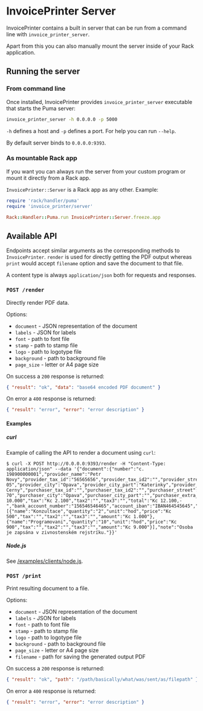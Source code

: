 # InvoicePrinter Server

InvoicePrinter contains a built in server that can be run from a command line with `invoice_printer_server`.

Apart from this you can also manually mount the server inside of your Rack application.

## Running the server

### From command line

Once installed, InvoicePrinter provides `invoice_printer_server` executable that starts the Puma server:

```bash
invoice_printer_server -h 0.0.0.0 -p 5000
```

`-h` defines a host and `-p` defines a port. For help you can run `--help`.

By default server binds to `0.0.0.0:9393`.

### As mountable Rack app

If you want you can always run the server from your custom program or mount it directly from a Rack app.

`InvoicePrinter::Server` is a Rack app as any other. Example:

```ruby
require 'rack/handler/puma'
require 'invoice_printer/server'

Rack::Handler::Puma.run InvoicePrinter::Server.freeze.app
```

## Available API

Endpoints accept similar arguments as the corresponding methods to `InvoicePrinter`. `render` is used for directly getting the PDF output whereas `print` would accept `filename` option and save the document to that
file.

A content type is always `application/json` both for requests and responses.

### `POST /render`

Directly render PDF data.

Options:

- `document` - JSON representation of the document
- `labels` - JSON for labels
- `font` - path to font file
- `stamp` - path to stamp file
- `logo` - path to logotype file
- `background` - path to background file
- `page_size` - letter or A4 page size

On success a `200` response is returned:

```json
{ "result": "ok", "data": "base64 encoded PDF document" }
```

On error a `400` response is returned:

```json
{ "result": "error", "error": "error description" }
```

#### Examples

##### curl

Example of calling the API to render a document using `curl`:

```
$ curl -X POST http://0.0.0.0:9393/render -H "Content-Type: application/json" --data '{"document":{"number":"c. 198900000001","provider_name":"Petr Novy","provider_tax_id":"56565656","provider_tax_id2":"","provider_street":"Rolnicka","provider_street_number":"1","provider_postcode":"747 05","provider_city":"Opava","provider_city_part":"Katerinky","provider_extra_address_line":"","purchaser_name":"Adam Cerny","purchaser_tax_id":"","purchaser_tax_id2":"","purchaser_street":"Ostravska","purchaser_street_number":"1","purchaser_postcode":"747 70","purchaser_city":"Opava","purchaser_city_part":"","purchaser_extra_address_line":"","issue_date":"05/03/2016","due_date":"19/03/2016","subtotal":"Kc 10.000","tax":"Kc 2.100","tax2":"","tax3":"","total":"Kc 12.100,-","bank_account_number":"156546546465","account_iban":"IBAN464545645","account_swift":"SWIFT5456","items":[{"name":"Konzultace","quantity":"2","unit":"hod","price":"Kc 500","tax":"","tax2":"","tax3":"","amount":"Kc 1.000"},{"name":"Programovani","quantity":"10","unit":"hod","price":"Kc 900","tax":"","tax2":"","tax3":"","amount":"Kc 9.000"}],"note":"Osoba je zapsána v zivnostenském rejstríku."}}'
```

##### Node.js

See [/examples/clients/node.js](/examples/clients/node.js).

### `POST /print`

Print resulting document to a file.

Options:

- `document` - JSON representation of the document
- `labels` - JSON for labels
- `font` - path to font file
- `stamp` - path to stamp file
- `logo` - path to logotype file
- `background` - path to background file
- `page_size` - letter or A4 page size
- `filename` - path for saving the generated output PDF

On success a `200` response is returned:

```json
{ "result": "ok", "path": "/path/basically/what/was/sent/as/filepath" }
```

On error a `400` response is returned:

```json
{ "result": "error", "error": "error description" }
```
